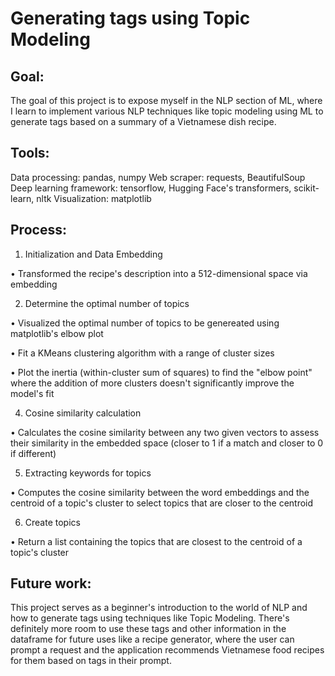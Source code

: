 # Generating tags using Topic Modeling

## Goal: 
The goal of this project is to expose myself in the NLP section of ML, where I learn to implement various NLP techniques like topic modeling using ML to generate tags based on a summary of a Vietnamese dish recipe. 

## Tools:
Data processing: pandas, numpy
Web scraper: requests, BeautifulSoup
Deep learning framework: tensorflow, Hugging Face's transformers, scikit-learn, nltk
Visualization: matplotlib

## Process:
1. Initialization and Data Embedding

• Transformed the recipe's description into a 512-dimensional space via embedding 

2. Determine the optimal number of topics

• Visualized the optimal number of topics to be genereated using matplotlib's elbow plot

• Fit a KMeans clustering algorithm with a range of cluster sizes

• Plot the inertia (within-cluster sum of squares) to find the "elbow point" where the addition of more clusters doesn't significantly improve the model's fit

4. Cosine similarity calculation

• Calculates the cosine similarity between any two given vectors to assess their similarity in the embedded space (closer to 1 if a match and closer to 0 if different)

5. Extracting keywords for topics

• Computes the cosine similarity between the word embeddings and the centroid of a topic's cluster to select topics that are closer to the centroid

6. Create topics

• Return a list containing the topics that are closest to the centroid of a topic's cluster

## Future work:
This project serves as a beginner's introduction to the world of NLP and how to generate tags using techniques like Topic Modeling. There's definitely more room to use these tags and other information in the dataframe for future uses like a recipe generator, where the user can prompt a request and the application recommends Vietnamese food recipes for them based on tags in their prompt.
